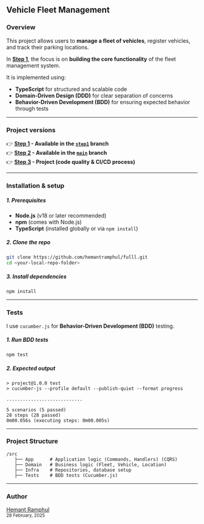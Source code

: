 ## Vehicle Fleet Management

### Overview

This project allows users to **manage a fleet of vehicles**, register vehicles, and track their parking locations.

In **[Step 1](https://github.com/hemantramphul/fulll/tree/step1/Backend)**, the focus is on **building the core functionality** of the fleet management system.

It is implemented using:

- **TypeScript** for structured and scalable code
- **Domain-Driven Design (DDD)** for clear separation of concerns
- **Behavior-Driven Development (BDD)** for ensuring expected behavior through tests

---

### Project versions

👉 **[Step 1](https://github.com/hemantramphul/fulll/tree/step1/Backend) - Available in the [`step1`](https://github.com/hemantramphul/fulll/tree/step1/Backend) branch**  
👉 **[Step 2](https://github.com/hemantramphul/fulll) - Available in the [`main`](https://github.com/hemantramphul/fulll) branch**  
👉 **[Step 3](https://github.com/hemantramphul/fulll#step-3---project-code-quality--cicd-process) - Project (code quality & CI/CD process)**

---

### Installation & setup

##### 1. Prerequisites

- **Node.js** (v18 or later recommended)
- **npm** (comes with Node.js)
- **TypeScript** (installed globally or via `npm install`)

##### 2. Clone the repo

```sh
git clone https://github.com/hemantramphul/fulll.git
cd <your-local-repo-folder>
```

##### 3. Install dependencies

```sh
npm install
```

---

### Tests

I use `cucumber.js` for **Behavior-Driven Development (BDD)** testing.

##### 1. Run BDD tests

```sh
npm test
```

##### 2. Expected output

```
> project@1.0.0 test
> cucumber-js --profile default --publish-quiet --format progress

............................

5 scenarios (5 passed)
28 steps (28 passed)
0m00.056s (executing steps: 0m00.005s)
```

---

### Project Structure

```
/src
   ├── App      # Application logic (Commands, Handlers) (CQRS)
   ├── Domain   # Business logic (Fleet, Vehicle, Location)
   ├── Infra    # Repositories, database setup
   ├── Tests    # BDD tests (Cucumber.js)
```

---

### Author

[Hemant Ramphul](https://www.linkedin.com/in/hemantramphul/)<br/>
<sup>28 February, 2025</sup>
